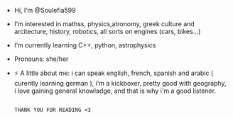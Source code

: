 -  Hi, I’m @Soulefia599
-  I’m interested in mathss, physics,atronomy, greek culture and arcitecture, history, robotics, all sorts on engines (cars, bikes...)
-  I’m currently learning C++, python, astrophysics
-  Pronouns: she/her
- ⚡ A little about me: i can speak english, french, spanish and arabic ( curently learning german ), i'm a kickboxer,  pretty good with geography, i love gaining general knowladge, and that is why i'm a good listener.

                                                                                THANK YOU FOR READING <3
